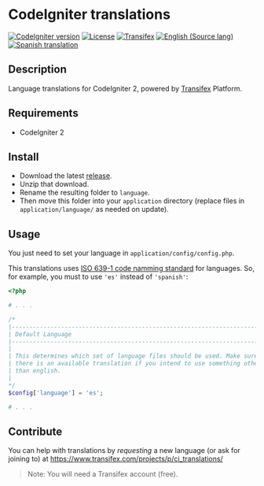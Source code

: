 # CodeIgniter translations
[![CodeIgniter version](https://img.shields.io/badge/ci-v2.2.3-yellow.svg)](https://github.com/bcit-ci/CodeIgniter)
[![License](https://img.shields.io/badge/license-MIT-blue.svg)](LICENSE)
[![Transifex](https://img.shields.io/badge/powered-Transifex-blue.svg)](https://www.transifex.com/projects/p/ci_translations)
[![English (Source lang)](https://img.shields.io/badge/en-100%-green.svg)](https://www.transifex.com/projects/p/ci_translations/language/en/)
[![Spanish translation](https://img.shields.io/badge/es-34%-green.svg)](https://www.transifex.com/projects/p/ci_translations/language/es/)


## Description
Language translations for CodeIgniter 2, powered by [Transifex](https://www.transifex.com/projects/p/ci_translations/) Platform.


## Requirements
- CodeIgniter 2


## Install
- Download the latest [release](https://github.com/nelson6e65/ci_language/releases).
- Unzip that download.
- Rename the resulting folder to `language`.
- Then move this folder into your `application` directory (replace files in `application/language/` as needed on update).


## Usage
You just need to set your language in `application/config/config.php`.

This translations uses [ISO 639-1 code namming standard](http://www.loc.gov/standards/iso639-2/php/code_list.php) for languages. So, for example, you must to use `'es'` instead of `'spanish'`:

```php
<?php

# . . .

/*
|--------------------------------------------------------------------------
| Default Language
|--------------------------------------------------------------------------
|
| This determines which set of language files should be used. Make sure
| there is an available translation if you intend to use something other
| than english.
|
*/
$config['language']	= 'es';

# . . .

```


## Contribute
You can help with translations by *requesting* a new language (or ask for joining to) at https://www.transifex.com/projects/p/ci_translations/

> Note: You will need a Transifex account (free).
